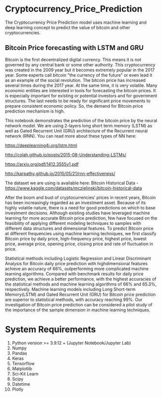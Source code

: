 # Cryptocurrency_Price_Prediction
The Cryptocurrency Price Prediction model uses machine learning and deep learning concept to predict the value of bitcoin and other cryptocurrencies.
## Bitcoin Price forecasting with LSTM and GRU
Bitcoin is the first decentralized digital currency. This means it is not governed by any central bank or some other authority. This cryptocurrency was created in the 2009 year but it becomes extremely popular in the 2017 year. Some experts call bitcoin "the currency of the future" or even lead it as an example of the social revolution. The bitcoin price has increased several times during the 2017 year. At the same time, it is very volatile. Many economic entities are interested in tools for forecasting the bitcoin prices. It is especially important for existing or potential investors and for government structures. The last needs to be ready for significant price movements to prepare consistent economic policy. So, the demand for Bitcoin price prediction mechanism is high.

This notebook demonstrates the prediction of the bitcoin price by the neural network model. We are using 2-layers long short term memory (LSTM) as well as Gated Recurrent Unit (GRU) architecture of the Recurrent neural network (RNN). You can read more about these types of NN here:

https://deeplearning4j.org/lstm.html

http://colah.github.io/posts/2015-08-Understanding-LSTMs/

https://arxiv.org/pdf/1412.3555v1.pdf

http://karpathy.github.io/2015/05/21/rnn-effectiveness/

The dataset we are using is available here: Bitcoin Historical Data -
https://www.kaggle.com/datasets/mczielinski/bitcoin-historical-data

After the boom and bust of cryptocurrencies’ prices in recent years, Bitcoin has been increasingly regarded as an investment asset. Because of its highly volatile nature, there is a need for good predictions on which to base investment decisions. Although existing studies have leveraged machine learning for more accurate Bitcoin price prediction, few have focused on the feasibility of applying different modeling techniques to samples with different data structures and dimensional features. To predict Bitcoin price at different
frequencies using machine learning techniques, we first classify Bitcoin price by daily price, high-frequency price, highest price, lowest price, average price, opening price, closing price and rate of fluctuation in price.

Statistical methods including Logistic Regression and Linear Discriminant Analysis for Bitcoin daily price prediction with highdimensional features achieve an accuracy of 66%, outperforming more complicated machine learning algorithms. Compared with benchmark
results for daily price prediction, we achieve a better performance, with the highest accuracies of the statistical methods and machine learning algorithms of 66% and 65.3%, respectively. Machine learning models including Long Short-term Memory(LSTM) and Gated Recurrent Unit (GRU) for Bitcoin price prediction are superior to statistical methods, with accuracy reaching 99%. Our investigation of Bitcoin price prediction can be considered a pilot study of the importance of the sample dimension in machine learning techniques.

# System Requirements
1. Python version >= 3.9.12 + (Jupyter Notebook/Jupyter Lab)
2. Numpy
3. Pandas
4. Keras
5. Tensorflow
6. Matplotlib
7. Sci-Kit Learn
8. Scipy
9. Datetime
10. Plotly
